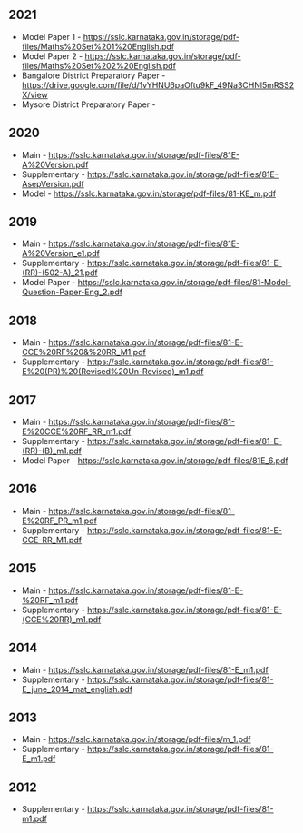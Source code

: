 ## 2021
* Model Paper 1 - https://sslc.karnataka.gov.in/storage/pdf-files/Maths%20Set%201%20English.pdf
* Model Paper 2 - https://sslc.karnataka.gov.in/storage/pdf-files/Maths%20Set%202%20English.pdf
* Bangalore District Preparatory Paper - https://drive.google.com/file/d/1vYHNU6paOftu9kF_49Na3CHNl5mRSS2X/view 
* Mysore District Preparatory Paper - 


## 2020 
* Main - https://sslc.karnataka.gov.in/storage/pdf-files/81E-A%20Version.pdf
* Supplementary  - https://sslc.karnataka.gov.in/storage/pdf-files/81E-AsepVersion.pdf
* Model - https://sslc.karnataka.gov.in/storage/pdf-files/81-KE_m.pdf
## 2019
* Main - https://sslc.karnataka.gov.in/storage/pdf-files/81E-A%20Version_e1.pdf
* Supplementary - https://sslc.karnataka.gov.in/storage/pdf-files/81-E-(RR)-(502-A)_21.pdf
* Model Paper - https://sslc.karnataka.gov.in/storage/pdf-files/81-Model-Question-Paper-Eng_2.pdf
## 2018
* Main - https://sslc.karnataka.gov.in/storage/pdf-files/81-E-CCE%20RF%20&%20RR_M1.pdf
* Supplementary - https://sslc.karnataka.gov.in/storage/pdf-files/81-E%20(PR)%20(Revised%20Un-Revised)_m1.pdf
## 2017 
* Main - https://sslc.karnataka.gov.in/storage/pdf-files/81-E%20CCE%20RF_RR_m1.pdf
* Supplementary - https://sslc.karnataka.gov.in/storage/pdf-files/81-E-(RR)-(B)_m1.pdf
* Model Paper - https://sslc.karnataka.gov.in/storage/pdf-files/81E_6.pdf
## 2016 
* Main - https://sslc.karnataka.gov.in/storage/pdf-files/81-E%20RF_PR_m1.pdf
* Supplementary - https://sslc.karnataka.gov.in/storage/pdf-files/81-E-CCE-RR_M1.pdf
## 2015
* Main - https://sslc.karnataka.gov.in/storage/pdf-files/81-E-%20RF_m1.pdf
* Supplementary  - https://sslc.karnataka.gov.in/storage/pdf-files/81-E-(CCE%20RR)_m1.pdf
## 2014
* Main - https://sslc.karnataka.gov.in/storage/pdf-files/81-E_m1.pdf
* Supplementary  - https://sslc.karnataka.gov.in/storage/pdf-files/81-E_june_2014_mat_english.pdf
## 2013
* Main - https://sslc.karnataka.gov.in/storage/pdf-files/m_1.pdf
* Supplementary  - https://sslc.karnataka.gov.in/storage/pdf-files/81-E_m1.pdf
## 2012
* Supplementary  - https://sslc.karnataka.gov.in/storage/pdf-files/81-m1.pdf

